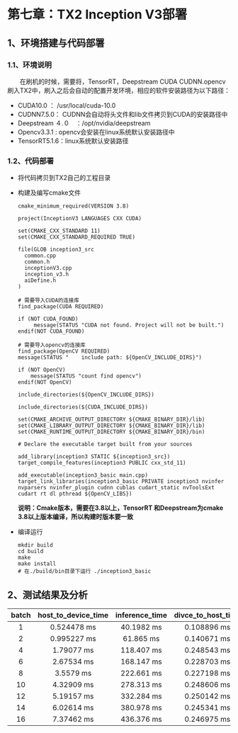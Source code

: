 # 第七章：TX2 Inception V3部署

## 1、环境搭建与代码部署

### 1.1、环境说明

  在刷机的时候，需要将，TensorRT，Deepstream CUDA CUDNN.opencv刷入TX2中，刷入之后会自动的配置开发环境，相应的软件安装路径为以下路径：

* CUDA10.0 ： /usr/local/cuda-10.0
* CUDNN7.5.0： CUDNN会自动将头文件和lib文件拷贝到CUDA的安装路径中
* Deepstream ４.０　：/opt/nvidia/deepstream
* Opencv3.3.1 : opencv会安装在linux系统默认安装路径中
* TensorRT5.1.6：linux系统默认安装路径

### 1.2、代码部署

* 将代码拷贝到TX2自己的工程目录

* 构建及编写cmake文件

  ```
  cmake_minimum_required(VERSION 3.8)

  project(InceptionV3 LANGUAGES CXX CUDA)

  set(CMAKE_CXX_STANDARD 11)
  set(CMAKE_CXX_STANDARD_REQUIRED TRUE)

  file(GLOB inception3_src
    common.cpp
    common.h
    inceptionV3.cpp
    inception_v3.h
    aiDefine.h
  )

  # 需要导入CUDA的连接库
  find_package(CUDA REQUIRED)

  if (NOT CUDA_FOUND)
       message(STATUS "CUDA not found. Project will not be built.")
  endif(NOT CUDA_FOUND)

  # 需要导入opencv的连接库
  find_package(OpenCV REQUIRED)
  message(STATUS "    include path: ${OpenCV_INCLUDE_DIRS}")

  if (NOT OpenCV)
      message(STATUS "count find opencv")
  endif(NOT OpenCV)

  include_directories(${OpenCV_INCLUDE_DIRS})

  include_directories(${CUDA_INCLUDE_DIRS})

  set(CMAKE_ARCHIVE_OUTPUT_DIRECTORY ${CMAKE_BINARY_DIR}/lib)
  set(CMAKE_LIBRARY_OUTPUT_DIRECTORY ${CMAKE_BINARY_DIR}/lib)
  set(CMAKE_RUNTIME_OUTPUT_DIRECTORY ${CMAKE_BINARY_DIR}/bin)

  # Declare the executable target built from your sources

  add_library(inception3 STATIC ${inception3_src})
  target_compile_features(inception3 PUBLIC cxx_std_11)

  add_executable(inception3_basic main.cpp)
  target_link_libraries(inception3_basic PRIVATE inception3 nvinfer nvparsers nvinfer_plugin cudnn cublas cudart_static nvToolsExt cudart rt dl pthread ${OpenCV_LIBS})
  ```

  **说明：Cmake版本，需要在3.8以上，TensorRT 和Deepstream为cmake 3.8以上版本编译，所以构建时版本要一致**

* 编译运行

  ```
  mkdir build
  cd build
  make
  make install
  # 在./build/bin目录下运行 ./inception3_basic
  ```

## 2、测试结果及分析

| batch | host\_to\_device\_time | inference\_time | divce\_to\_host\_time | count |
| :---: | :---: | :---: | :---: | :---: |
| 1 | 0.524478 ms | 40.1982 ms | 0.108896 ms |  |
| 2 | 0.995227 ms | 61.865 ms | 0.140671 ms |  |
| 4 | 1.79077 ms | 118.407 ms | 0.248543 ms |  |
| 6 | 2.67534 ms | 168.147 ms | 0.228703 ms |  |
| 8 | 3.5579 ms | 222.661 ms | 0.227198 ms |  |
| 10 | 4.32909 ms | 278.313 ms | 0.248606 ms |  |
| 12 | 5.19157 ms | 332.284 ms | 0.250142 ms |  |
| 14 | 6.02614 ms | 380.978 ms | 0.245341 ms |  |
| 16 | 7.37462 ms | 436.376 ms | 0.246975 ms |  |



